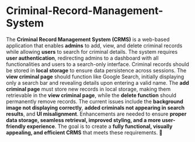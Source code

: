 # Criminal-Record-Management-System
The **Criminal Record Management System (CRMS)** is a web-based application that enables **admins** to add, view, and delete criminal records while allowing **users** to search for criminal details. The system requires **user authentication**, redirecting admins to a dashboard with all functionalities and users to a search-only interface. Criminal records should be stored in **local storage** to ensure data persistence across sessions. The **view criminal page** should function like Google Search, initially displaying only a search bar and revealing details upon entering a valid name. The **add criminal page** must store new records in local storage, making them retrievable in the **view criminal page**, while the **delete function** should permanently remove records. The current issues include the **background image not displaying correctly**, **added criminals not appearing in search results**, and **UI misalignment**. Enhancements are needed to ensure **proper data storage, seamless retrieval, improved styling, and a more user-friendly experience**. The goal is to create a **fully functional, visually appealing, and efficient CRMS** that meets these requirements. 🚀
